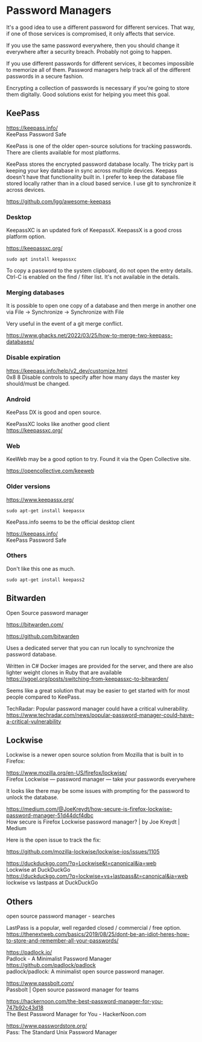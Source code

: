 # Password Managers

It's a good idea to use a different password for different services. That way, if one of those services is compromised, it only affects that service. 

If you use the same password everywhere, then you should change it everywhere after a security breach. Probably not going to happen. 

If you use different passwords for different services, it becomes impossible to memorize all of them. Password managers help track all of the different passwords in a secure fashion. 

Encrypting a collection of passwords is necessary if you're going to store them digitally. Good solutions exist for helping you meet this goal. 


## KeePass

https://keepass.info/  
KeePass Password Safe  

KeePass is one of the older open-source solutions for tracking passwords. There are clients available for most platforms. 

KeePass stores the encrypted password database locally. The tricky part is keeping your key database in sync across multiple devices. Keepass doesn't have that functionality built in. I prefer to keep the database file stored locally rather than in a cloud based service. I use git to synchronize it across devices. 

https://github.com/lgg/awesome-keepass

### Desktop

KeepassXC is an updated fork of KeepassX. KeepassX is a good cross platform option. 

https://keepassxc.org/

```
sudo apt install keepassxc
```

To copy a password to the system clipboard, do not open the entry details. Ctrl-C is enabled on the find / filter list. It's not available in the details. 

### Merging databases

It is possible to open one copy of a database and then merge in another one via File -> Synchronize -> Synchronize with File

Very useful in the event of a git merge conflict.

https://www.ghacks.net/2022/03/25/how-to-merge-two-keepass-databases/

### Disable expiration

https://keepass.info/help/v2_dev/customize.html  
0x8	8 	Disable controls to specify after how many days the master key should/must be changed.  


### Android

KeePass DX is good and open source.

KeePassXC looks like another good client  
https://keepassxc.org/  

### Web

KeeWeb may be a good option to try. Found it via the Open Collective site. 

https://opencollective.com/keeweb

### Older versions

https://www.keepassx.org/
 
```
sudo apt-get install keepassx
```

KeePass.info seems to be the official desktop client

https://keepass.info/  
KeePass Password Safe  


### Others

Don't like this one as much. 

```
sudo apt-get install keepass2
```




## Bitwarden

Open Source password manager

https://bitwarden.com/

https://github.com/bitwarden

Uses a dedicated server that you can run locally to synchronize the password database. 

Written in C#
Docker images are provided for the server, and there are also lighter weight clones in Ruby that are available  
https://sgoel.org/posts/switching-from-keepassxc-to-bitwarden/  

Seems like a great solution that may be easier to get started with for most people compared to KeePass. 

TechRadar: Popular password manager could have a critical vulnerability.  
https://www.techradar.com/news/popular-password-manager-could-have-a-critical-vulnerability  


## Lockwise

Lockwise is a newer open source solution from Mozilla that is built in to Firefox:

https://www.mozilla.org/en-US/firefox/lockwise/  
Firefox Lockwise — password manager — take your passwords everywhere  

It looks like there may be some issues with prompting for the password to unlock the database.

https://medium.com/@JoeKreydt/how-secure-is-firefox-lockwise-password-manager-51d44dcf4dbc  
How secure is Firefox Lockwise password manager? | by Joe Kreydt | Medium  

Here is the open issue to track the fix:

https://github.com/mozilla-lockwise/lockwise-ios/issues/1105

https://duckduckgo.com/?q=Lockwise&t=canonical&ia=web  
Lockwise at DuckDuckGo  
https://duckduckgo.com/?q=lockwise+vs+lastpass&t=canonical&ia=web  
lockwise vs lastpass at DuckDuckGo  


## Others

open source password manager - searches

LastPass is a popular, well regarded closed / commercial / free option.  
https://thenextweb.com/basics/2019/08/25/dont-be-an-idiot-heres-how-to-store-and-remember-all-your-passwords/  

https://padlock.io/  
Padlock - A Minimalist Password Manager  
https://github.com/padlock/padlock  
padlock/padlock: A minimalist open source password manager.  

https://www.passbolt.com/  
Passbolt | Open source password manager for teams  

https://hackernoon.com/the-best-password-manager-for-you-747b92c43d18  
The Best Password Manager for You - HackerNoon.com  

https://www.passwordstore.org/  
Pass: The Standard Unix Password Manager  


